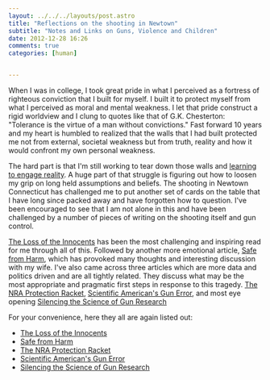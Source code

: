```yaml
---
layout: ../../../layouts/post.astro
title: "Reflections on the shooting in Newtown"
subtitle: "Notes and Links on Guns, Violence and Children"
date: 2012-12-28 16:26
comments: true
categories: [human]


---
```

When I was in college, I took great pride in what I perceived as a fortress of righteous conviction that I built for myself. I built it to protect myself from what I perceived as moral and mental weakness. I let that pride construct a rigid worldview and I clung to quotes like that of G.K. Chesterton: "Tolerance is the virtue of a man without convictions." Fast forward 10 years and my heart is humbled to realized that the walls that I had built protected me not from external, societal weakness but from truth, reality and how it would confront my own personal weakness.

The hard part is that I'm still working to tear down those walls and [learning to engage reality](http://mattmcman.us/2012/11/am-i-blinding-myself-to-reality/). A huge part of that struggle is figuring out how to loosen my grip on long held assumptions and beliefs. The shooting in Newtown Connecticut has challenged me to put another set of cards on the table that I have long since packed away and have forgotten how to question. I've been encouraged to see that I am not alone in this and have been challenged by a number of pieces of writing on the shooting itself and gun control.

[The Loss of the Innocents](http://www.nytimes.com/2012/12/16/opinion/sunday/loss-of-the-innocents.html) has been the most challenging and inspiring read for me through all of this. Followed by another more emotional article, [Safe from Harm](http://incisive.nu/2012/safe-from-harm/), which has provoked many thoughts and interesting discussion with my wife. I've also came across three articles which are more data and politics driven and are all tightly related. They discuss what may be the most appropriate and pragmatic first steps in response to this tragedy. [The NRA Protection Racket](http://www.nytimes.com/2012/12/20/opinion/the-nra-protection-racket.html), [Scientific American's Gun Error](http://election.princeton.edu/2012/12/22/scientific-americans-gun-error/), and most eye opening [Silencing the Science of Gun Research](http://jama.jamanetwork.com/article.aspx?articleid=1487470)

For your convenience, here they all are again listed out:

* [The Loss of the Innocents](http://www.nytimes.com/2012/12/16/opinion/sunday/loss-of-the-innocents.html)
* [Safe from Harm](http://incisive.nu/2012/safe-from-harm/)
* [The NRA Protection Racket](http://www.nytimes.com/2012/12/20/opinion/the-nra-protection-racket.html)
* [Scientific American's Gun Error](http://election.princeton.edu/2012/12/22/scientific-americans-gun-error/)
* [Silencing the Science of Gun Research](http://jama.jamanetwork.com/article.aspx?articleid=1487470)
